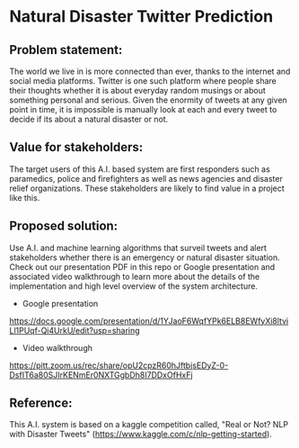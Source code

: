 # Natural Disaster Twitter Prediction 

## Problem statement: 
The world we live in is more connected than ever, thanks to the internet and social media platforms. Twitter is one such platform where people share their thoughts whether it is about everyday random musings or about something personal and serious. Given the enormity of tweets at any given point in time, it is impossible is manually look at each and every tweet to decide if its about a natural disaster or not. 

## Value for stakeholders:
The target users of this A.I. based system are first responders such as paramedics, police and firefighters as well as news agencies and disaster relief organizations. These stakeholders are likely to find value in a project like this. 

## Proposed solution: 
Use A.I. and machine learning algorithms that surveil tweets and alert stakeholders whether there is an emergency or natural disaster situation. Check out our presentation PDF in this repo or Google presentation and associated video walkthrough to learn more about the details of the implementation and high level overview of the system architecture.

* Google presentation 

https://docs.google.com/presentation/d/1YJaoF6WqfYPk6ELB8EWfyXi8ltviLl1PUqf-Qi4UrkU/edit?usp=sharing

* Video walkthrough

https://pitt.zoom.us/rec/share/opU2cpzR60hJftbjsEDyZ-0-DsfIT6a80SJIrKENmEr0NXTGgbDh8I7DDxOfHxFj


## Reference:
This A.I. system is based on a kaggle competition called, "Real or Not? NLP with Disaster Tweets"
(https://www.kaggle.com/c/nlp-getting-started). 

